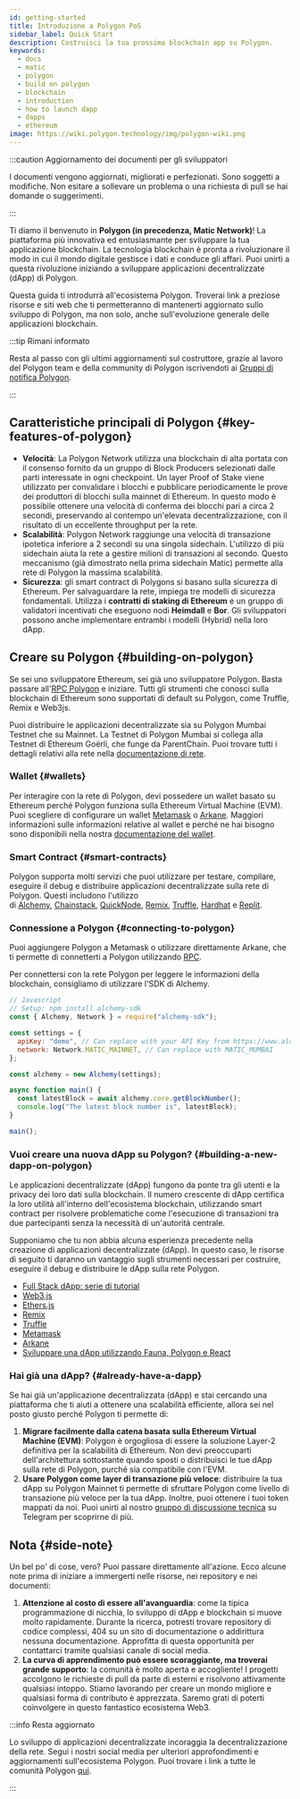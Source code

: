 ```yaml
---
id: getting-started
title: Introduzione a Polygon PoS
sidebar_label: Quick Start
description: Costruisci la tua prossima blockchain app su Polygon.
keywords:
  - docs
  - matic
  - polygon
  - build on polygon
  - blockchain
  - introduction
  - how to launch dapp
  - dapps
  - ethereum
image: https://wiki.polygon.technology/img/polygon-wiki.png
---
```


:::caution Aggiornamento dei documenti per gli sviluppatori

I documenti vengono aggiornati, migliorati e perfezionati. Sono soggetti a modifiche. Non esitare a sollevare un problema o una richiesta di pull se hai domande o suggerimenti.

:::

Ti diamo il benvenuto in **Polygon (in precedenza, Matic Network)**! La piattaforma più innovativa ed entusiasmante per sviluppare la tua applicazione blockchain. La tecnologia blockchain è pronta a rivoluzionare il modo in cui il mondo digitale gestisce i dati e conduce gli affari. Puoi unirti a questa rivoluzione iniziando a sviluppare applicazioni decentralizzate (dApp) di Polygon.

Questa guida ti introdurrà all'ecosistema Polygon. Troverai link a preziose risorse e siti web che ti permetteranno di mantenerti aggiornato sullo sviluppo di Polygon, ma non solo, anche sull'evoluzione generale delle applicazioni blockchain.

:::tip Rimani informato

Resta al passo con gli ultimi aggiornamenti sul costruttore, grazie al lavoro del Polygon team e della community di Polygon iscrivendoti ai
[<ins>Gruppi di notifica Polygon</ins>](https://polygon.technology/notifications/).

:::

## Caratteristiche principali di Polygon {#key-features-of-polygon}

- **Velocità**: La Polygon Network utilizza una blockchain di alta portata con il consenso fornito da un gruppo di Block Producers selezionati dalle parti interessate in ogni checkpoint. Un layer Proof of Stake viene utilizzato per convalidare i blocchi e pubblicare periodicamente le prove dei produttori di blocchi sulla mainnet di Ethereum. In questo modo è possibile ottenere una velocità di conferma dei blocchi pari a circa 2 secondi, preservando al contempo un'elevata decentralizzazione, con il risultato di un eccellente throughput per la rete.
- **Scalabilità**: Polygon Network raggiunge una velocità di transazione ipotetica inferiore a 2 secondi su una singola sidechain. L'utilizzo di più sidechain aiuta la rete a gestire milioni di transazioni al secondo. Questo meccanismo (già dimostrato nella prima sidechain Matic) permette alla rete di Polygon la massima scalabilità.
- **Sicurezza**: gli smart contract di Polygons si basano sulla sicurezza di Ethereum. Per salvaguardare la rete, impiega tre modelli di sicurezza fondamentali. Utilizza i **contratti di staking di Ethereum** e un gruppo di validatori incentivati che eseguono nodi **Heimdall** e **Bor**. Gli sviluppatori possono anche implementare entrambi i modelli (Hybrid) nella loro dApp.

## Creare su Polygon {#building-on-polygon}

Se sei uno sviluppatore Ethereum, sei già uno sviluppatore Polygon. Basta passare all'[RPC Polygon](https://polygon-rpc.com/) e iniziare. Tutti gli strumenti che conosci sulla blockchain di Ethereum sono supportati di default su Polygon, come Truffle, Remix e Web3js.

Puoi distribuire le applicazioni decentralizzate sia su Polygon Mumbai Testnet che su Mainnet. La Testnet di Polygon Mumbai si collega alla Testnet di Ethereum Goërli, che funge da ParentChain. Puoi trovare tutti i dettagli relativi alla rete nella [documentazione di rete](https://github.com/maticnetwork/matic-docs/blob/master/docs/develop/network-details/network.md).

### Wallet {#wallets}

Per interagire con la rete di Polygon, devi possedere un wallet basato su Ethereum perché Polygon funziona sulla Ethereum Virtual Machine (EVM). Puoi scegliere di configurare un wallet [Metamask](https://github.com/maticnetwork/matic-docs/blob/master/docs/develop/metamask/overview.md) o [Arkane](https://github.com/maticnetwork/matic-docs/blob/master/docs/develop/wallets/arkane/intro_arkane.md). Maggiori informazioni sulle informazioni relative al wallet e perché ne hai bisogno sono disponibili nella nostra [documentazione del wallet](https://docs.polygon.technology/docs/develop/wallets/getting-started).

### Smart Contract {#smart-contracts}

Polygon supporta molti servizi che puoi utilizzare per testare, compilare, eseguire il debug e distribuire applicazioni decentralizzate sulla rete di Polygon. Questi includono l'utilizzo di [Alchemy](https://github.com/maticnetwork/matic-docs/blob/master/docs/develop/alchemy.md), [Chainstack](https://github.com/maticnetwork/matic-docs/blob/master/docs/develop/chainstack.md), [QuickNode](https://github.com/maticnetwork/matic-docs/blob/master/docs/develop/quicknode.md), [Remix](https://github.com/maticnetwork/matic-docs/blob/master/docs/develop/remix.md), [Truffle](https://github.com/maticnetwork/matic-docs/blob/master/docs/develop/truffle.md), [Hardhat](https://github.com/maticnetwork/matic-docs/blob/master/docs/develop/hardhat.md) e [Replit](https://github.com/maticnetwork/matic-docs/blob/master/docs/develop/replit.md).

### Connessione a Polygon {#connecting-to-polygon}

Puoi aggiungere Polygon a Metamask o utilizzare direttamente Arkane, che ti permette di connetterti a Polygon utilizzando [RPC](https://docs.polygon.technology/docs/develop/metamask/config-polygon-on-metamask/).

Per connettersi con la rete Polygon per leggere le informazioni della blockchain, consigliamo di utilizzare l'SDK di Alchemy.

```js
// Javascript
// Setup: npm install alchemy-sdk
const { Alchemy, Network } = require("alchemy-sdk");

const settings = {
  apiKey: "demo", // Can replace with your API Key from https://www.alchemy.com
  network: Network.MATIC_MAINNET, // Can replace with MATIC_MUMBAI
};

const alchemy = new Alchemy(settings);

async function main() {
  const latestBlock = await alchemy.core.getBlockNumber();
  console.log("The latest block number is", latestBlock);
}

main();
```

### Vuoi creare una nuova dApp su Polygon? {#building-a-new-dapp-on-polygon}

Le applicazioni decentralizzate (dApp) fungono da ponte tra gli utenti e la privacy dei loro dati sulla blockchain. Il numero crescente di dApp certifica la loro utilità all'interno dell'ecosistema blockchain, utilizzando smart contract per risolvere problematiche come l'esecuzione di transazioni tra due partecipanti senza la necessità di un'autorità centrale.

Supponiamo che tu non abbia alcuna esperienza precedente nella creazione di applicazioni decentralizzate (dApp). In questo caso, le risorse di seguito ti daranno un vantaggio sugli strumenti necessari per costruire, eseguire il debug e distribuire le dApp sulla rete Polygon.

- [Full Stack dApp: serie di tutorial](https://kauri.io/full-stack-dapp-tutorial-series/5b8e401ee727370001c942e3/c)
- [Web3.js](https://www.dappuniversity.com/articles/web3-js-intro)
- [Ethers.js](https://docs.ethers.io/v5/)
- [Remix](https://docs.polygon.technology/docs/develop/remix/)
- [Truffle](https://docs.polygon.technology/docs/develop/truffle)
- [Metamask](https://docs.polygon.technology/docs/develop/metamask/overview)
- [Arkane](https://docs.polygon.technology/docs/develop/wallets/arkane/intro)
- [Sviluppare una dApp utilizzando Fauna, Polygon e React](https://docs.polygon.technology/docs/develop/dapp-fauna-polygon-react)

### Hai già una dApp? {#already-have-a-dapp}

Se hai già un'applicazione decentralizzata (dApp) e stai cercando una piattaforma che ti aiuti a ottenere una scalabilità efficiente, allora sei nel posto giusto perché Polygon ti permette di:

1. **Migrare facilmente dalla catena basata sulla Ethereum Virtual Machine (EVM)**: Polygon è orgogliosa di essere la soluzione Layer-2 definitiva per la scalabilità di Ethereum. Non devi preoccuparti dell'architettura sottostante quando sposti o distribuisci le tue dApp sulla rete di Polygon, purché sia compatibile con l'EVM.
2. **Usare Polygon come layer di transazione più veloce**: distribuire la tua dApp su Polygon Mainnet ti permette di sfruttare Polygon come livello di transazione più veloce per la tua dApp. Inoltre, puoi ottenere i tuoi token mappati da noi. Puoi unirti al nostro [gruppo di discussione tecnica](http://bit.ly/matic-technical-group) su Telegram per scoprirne di più.

## Nota {#side-note}

Un bel po' di cose, vero? Puoi passare direttamente all'azione. Ecco alcune note prima di iniziare a immergerti nelle risorse, nei repository e nei documenti:

1. **Attenzione al costo di essere all'avanguardia**: come la tipica programmazione di nicchia, lo sviluppo di dApp e blockchain si muove molto rapidamente. Durante la ricerca, potresti trovare repository di codice complessi, 404 su un sito di documentazione o addirittura nessuna documentazione. Approfitta di questa opportunità per contattarci tramite qualsiasi canale di social media.
2. **La curva di apprendimento può essere scoraggiante, ma troverai grande supporto**: la comunità è molto aperta e accogliente! I progetti accolgono le richieste di pull da parte di esterni e risolvono attivamente qualsiasi intoppo. Stiamo lavorando per creare un mondo migliore e qualsiasi forma di contributo è apprezzata. Saremo grati di poterti coinvolgere in questo fantastico ecosistema Web3.

:::info Resta aggiornato

Lo sviluppo di applicazioni decentralizzate incoraggia la decentralizzazione della rete. Segui i nostri social media per ulteriori approfondimenti e aggiornamenti sull'ecosistema Polygon. Puoi trovare i link a tutte le comunità Polygon [qui](https://polygon.technology/community/).

:::
